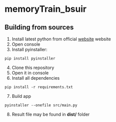 # memoryTrain_bsuir

## Building from sources
1. Install latest python from official [website](https://www.python.org/downloads/) website
2. Open console
3. Install pyinstaller:
```
pip install pyinstaller
```
4. Clone this repository
5. Open it in console
6. Install all dependencies 
```
pip install -r requirements.txt
```
7. Build app
```
pyinstaller --onefile src/main.py
```
8. Result file may be found in __dist/__ folder

